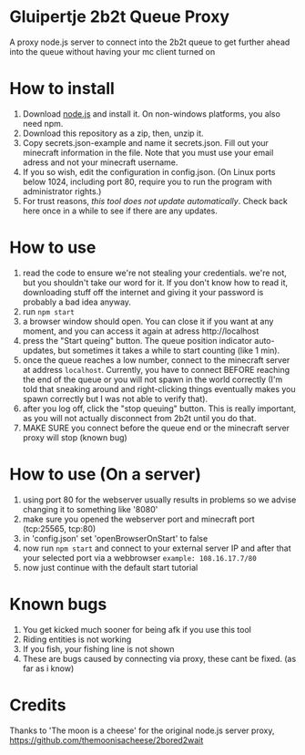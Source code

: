 # Gluipertje 2b2t Queue Proxy
A proxy node.js server to connect into the 2b2t queue to get further ahead into the queue without having your mc client turned on

# How to install
1. Download [node.js](https://nodejs.org/en/download/) and install it. On non-windows platforms, you also need npm.
2. Download this repository as a zip, then, unzip it.
3. Copy secrets.json-example and name it secrets.json. Fill out your minecraft information in the file. Note that you must use your email adress and not your minecraft username.
4. If you so wish, edit the configuration in config.json. (On Linux ports below 1024, including port 80, require you to run the program with administrator rights.)
5. For trust reasons, *this tool does not update automatically*. Check back here once in a while to see if there are any updates.


# How to use
1. read the code to ensure we're not stealing your credentials. we're not, but you shouldn't take our word for it. If you don't know how to read it, downloading stuff off the internet and giving it your password is probably a bad idea anyway.
4. run `npm start`
5. a browser window should open. You can close it if you want at any moment, and you can access it again at adress http://localhost
6. press the "Start queing" button. The queue position indicator auto-updates, but sometimes it takes a while to start counting (like 1 min).
7. once the queue reaches a low number, connect to the minecraft server at address `localhost`. Currently, you have to connect BEFORE reaching the end of the queue or you will not spawn in the world correctly (I'm told that sneaking around and right-clicking things eventually makes you spawn correctly but I was not able to verify that).
8. after you log off, click the "stop queuing" button. This is really important, as you will not actually disconnect from 2b2t until you do that.
9. MAKE SURE you connect before the queue end or the minecraft server proxy will stop (known bug)

# How to use (On a server)
1. using port 80 for the webserver usually results in problems so we advise changing it to something like '8080'
2. make sure you opened the webserver port and minecraft port (tcp:25565, tcp:80)
3. in 'config.json' set 'openBrowserOnStart' to false
4. now run `npm start` and connect to your external server IP and after that your selected port via a webbrowser
`example: 108.16.17.7/80`
5. now just continue with the default start tutorial

# Known bugs
1. You get kicked much sooner for being afk if you use this tool
2. Riding entities is not working
3. If you fish, your fishing line is not shown
4. These are bugs caused by connecting via proxy, these cant be fixed. (as far as i know)

# Credits
Thanks to 'The moon is a cheese' for the original node.js server proxy, https://github.com/themoonisacheese/2bored2wait

